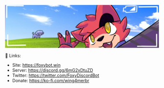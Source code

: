 <img src="https://github.com/FoxyTheBot/.github/blob/main/profile/foxy_profile-3-1.png">

🔗 Links:

- Site: https://foxybot.win
- Server: https://discord.gg/6mG2xDtuZD
- Twitter: https://twitter.com/FoxyDiscordBot
- Donate: https://ko-fi.com/wing4merbr
